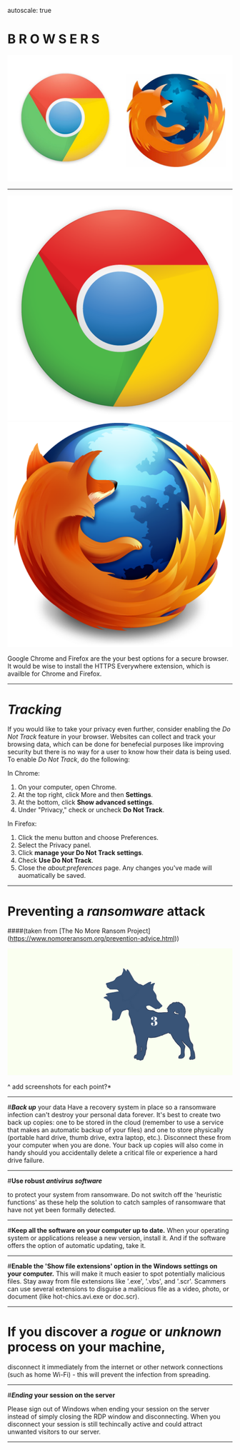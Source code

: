 autoscale: true

# **B R O W S E R S**

![](Chrome_and_Firefox_Logos.png)

---

![inline 50%](chrome-512.png)![inline 50%](firefox-512.png)

Google Chrome and Firefox are the your best options for a secure browser. It would be wise to install the HTTPS Everywhere extension, which is availble for Chrome and Firefox.

---

# _**Tracking**_

If you would like to take your privacy even further, consider enabling the _Do Not Track_ feature in your browser. Websites can collect and track your browsing data, which can be done for benefecial purposes like improving security but there is no way for a user to know how their data is being used. To enable _Do Not Track_, do the following:

In Chrome:
  1. On your computer, open Chrome. 
  1. At the top right, click More and then **Settings**.
  1. At the bottom, click **Show advanced settings**.
  1. Under "Privacy," check or uncheck **Do Not Track**.

In Firefox:
  1. Click the menu button and choose Preferences.
  1. Select the Privacy panel.
  1. Click **manage your Do Not Track settings**.
  1. Check **Use Do Not Track**.
  1. Close the _about:preferences_ page. Any changes you've made will auomatically be saved.


---

# Preventing a _**ransomware**_ attack  
####(taken from [The No More Ransom Project] (https://www.nomoreransom.org/prevention-advice.html))

![](cerber3.png)

^ add screenshots for each point?*

---

#_**Back up**_ your data
Have a recovery system in place so a ransomware infection can't destroy your personal data forever. It's best to create two back up copies: one to be stored in the cloud (remember to use a service that makes an automatic backup of your files) and one to store physically (portable hard drive, thumb drive, extra laptop, etc.). Disconnect these from your computer when you are done. Your back up copies will also come in handy should you accidentally delete a critical file or experience a hard drive failure.

---

#**Use robust _antivirus software_**

to protect your system from ransomware. Do not switch off the 'heuristic functions' as these help the solution to catch samples of ransomware that have not yet been formally detected.

---

#**Keep all the software on your computer up to date.** 
When your operating system or applications release a new version, install it. And if the software offers the option of automatic updating, take it.

---

#**Enable the 'Show file extensions' option in the Windows settings on your computer.** 
This will make it much easier to spot potentially malicious files. Stay away from file extensions like '.exe', '.vbs', and '.scr'. Scammers can use several extensions to disguise a malicious file as a video, photo, or document (like hot-chics.avi.exe or doc.scr).

---

# **If you discover a _rogue_ or _unknown_ process on your machine,** 

disconnect it immediately from the internet or other network connections (such as home Wi-Fi) - this will prevent the infection from spreading.

---

#**_Ending_ your session on the server**

Please sign out of Windows when ending your session on the server instead of simply closing the RDP window and disconnecting. When you disconnect your session is still techincally active and could attract unwanted visitors to our server.

---


